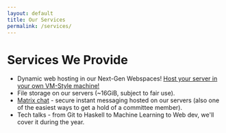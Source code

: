 ```yaml
---
layout: default
title: Our Services
permalink: /services/
---
```


# Services We Provide

- Dynamic web hosting in our Next-Gen Webspaces!
  <a href="https://docs.netsoc.ie/webspaced/" target="_blank">Host your server in your own VM-Style machine!</a>
- File storage on our servers (~16GiB, subject to fair use).
- <a href="https://matrix.netsoc.ie/" target="_blank">Matrix chat</a>
  \- secure instant messaging hosted on our servers (also one of the easiest
  ways to get a hold of a committee member).
- Tech talks - from Git to Haskell to Machine Learning to Web dev, we'll cover it during the year.
